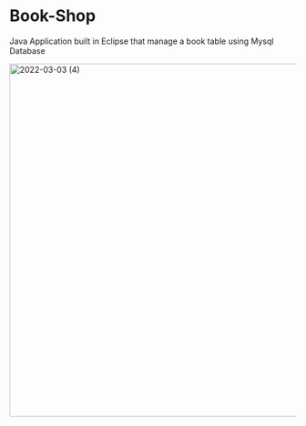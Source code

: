 # Book-Shop
Java Application built in Eclipse that manage a book table using Mysql Database

<img width="619" alt="2022-03-03 (4)" src="https://user-images.githubusercontent.com/99344776/156539608-a4309871-d19a-4ffa-bdac-cc6d47de8775.png">
